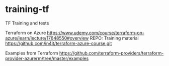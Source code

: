 # training-tf
TF Training and tests

Terraform on Azure
https://www.udemy.com/course/terraform-on-azure/learn/lecture/17648550#overview
REPO: Training material https://github.com/in4it/terraform-azure-course.git


Examples from Terraform
https://github.com/terraform-providers/terraform-provider-azurerm/tree/master/examples
